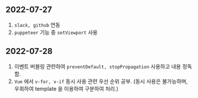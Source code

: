## 2022-07-27

1. `slack, github` 연동
2. `puppeteer` 기능 중 `setViewport` 사용

## 2022-07-28

1. 이벤트 버블링 관련하여 `preventDefault, stopPropagation` 사용하고 내용 정독함.
2. `Vue` 에서 `v-for, v-if` 동시 사용 관련 우선 순위 공부. (동시 사용은 불가능하며, 우회하여 template 을 이용하여 구분하여 처리.)